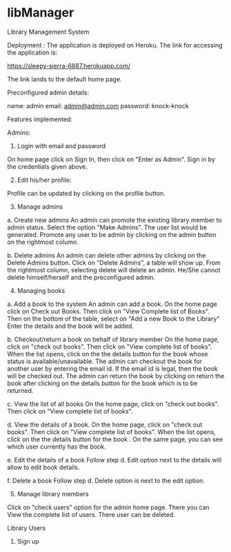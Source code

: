# libManager

Library Management System

Deployment : The application is deployed on Heroku. The link for accessing the application is:

https://sleepy-sierra-6887.herokuapp.com/

The link lands to the default home page.

Preconfigured admin details:

name: admin
email: admin@admin.com
password: knock-knock

Features implemented:

Admins:
1. Login with email and password
  
On home page click on Sign In, then click on "Enter as Admin". Sign in by the credentials given above. 

2. Edit his/her profile:

Profile can be updated by clicking on the profile button.

3. Manage admins

a. Create new admins
An admin can promote the existing library member to admin status. Select the option "Make Admins". The user list would be generated. Promote any user to be admin by clicking on the admin button on the rightmost column.

b. Delete admins
An admin can delete other admins by clicking on the Delete Admins button. Click on "Delete Admins", a table will show up. From the rightmost column, selecting delete will delete an admin. He/She cannot delete himself/herself and the preconfigured admin.

4. Managing books

a. Add a book to the system
An admin can add a book. On the home page click on Check out Books. Then click on "View Complete list of Books". Then on the bottom of the table, select on "Add a new Book to the Library"
Enter the details and the book will be added.

b. Checkout/return a book on behalf of library member
On the home page, click on "check out books". Then click on "View complete list of books". When the list opens, click on the the details button for the book whose status is available/unavailable. The admin can checkout the book for another user by entering the email id. If the email id is legal, then the book will be checked out.
The admin can return the book by clicking on return the book after clicking on the details button for the book which is to be returned.

c. View the list of all books
On the home page, click on "check out books". Then click on "View complete list of books".

d. View the details of a book. 
On the home page, click on "check out books". Then click on "View complete list of books". When the list opens, click on the the details button for the book . 
On the same page, you can see which user currently has the book.

e. Edit the details of a book
Follow step d. Edit option next to the details will allow to edit book details.

f. Delete a book
Follow step d. Delete option is next to the edit option. 

5. Manage library members

Click on "check users" option for the admin home page. There you can View the complete list of users. There user can be deleted.

Library Users
1. Sign up

